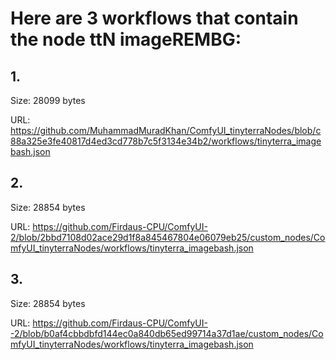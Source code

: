 # Here are 3 workflows that contain the node ttN imageREMBG:

## 1. 

Size: 28099 bytes

URL: https://github.com/MuhammadMuradKhan/ComfyUI_tinyterraNodes/blob/c88a325e3fe40817d4ed3cd778b7c5f3134e34b2/workflows/tinyterra_imagebash.json

## 2. 

Size: 28854 bytes

URL: https://github.com/Firdaus-CPU/ComfyUI-2/blob/2bbd7108d02ace29d1f8a845467804e06079eb25/custom_nodes/ComfyUI_tinyterraNodes/workflows/tinyterra_imagebash.json

## 3. 

Size: 28854 bytes

URL: https://github.com/Firdaus-CPU/ComfyUI--2/blob/b0af4cbbdbfd144ec0a840db65ed99714a37d1ae/custom_nodes/ComfyUI_tinyterraNodes/workflows/tinyterra_imagebash.json

